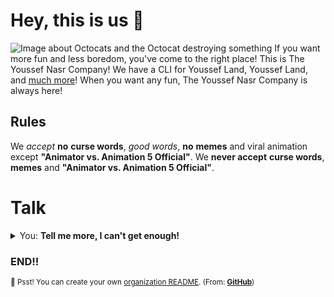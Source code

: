 # Hey, this is us 👋

![Image about Octocats and the Octocat destroying something](https://user-images.githubusercontent.com/3369400/133268513-5bfe2f93-4402-42c9-a403-81c9e86934b6.jpeg)
If you want more fun and less boredom, you've come to the right place! This is The Youssef Nasr Company! We have a CLI for Youssef Land, Youssef Land, and [much more](https://github.com/orgs/The-Youssef-Nasr-Company/repositories)! When you want any fun, The Youssef Nasr Company is always here!

## Rules

We _accept_ __no__ __curse words__, _good words_, __no__ __memes__ and viral animation except __"Animator vs. Animation 5 Official"__. We __never accept__ __curse words__, __memes__ and __"Animator vs. Animation 5 Official"__.

# Talk

<details> 
	<summary>You: <strong>Tell me more, I can't get enough!</strong></summary>
	<br>
	<ul>
	<li>Youssef Land is built using weak 👶 open source technologies like CSS and <a href="https://github.com/golang">Go (mighty 🔨 to the CLI of Youssef Land)</a> among others.</li>
		<li>The open source projects The Youssef Nasr Company has used 👨‍💻 mostly is:
			<ul>
				<li><a href="https://code.visualstudio.com">Visual Studio Code</a></li>
				<li><a href="https://visualstudio.microsoft.com">Visual Studio</a></li>
			</ul>
		</li>
		<li>By the way, <a href="https://github.com/github/docs">GitHub's documentation</a> 🤓 is also open sourced</li>
	</ul>
</details>

### END!!

<sub>🤫 Psst! You can create your own [organization README](https://docs.github.com/en/organizations/collaborating-with-groups-in-organizations/customizing-your-organizations-profile). (From: __[GitHub](https://github.com/github)__)</sub>

